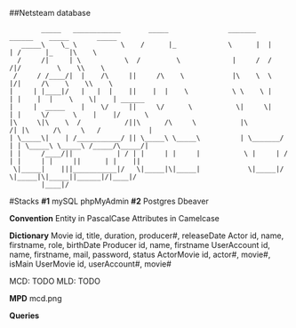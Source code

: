 ##Netsteam database

```                                                                                                          
        _____   ____________       _____               _______    ______    _____       _____             
   _____\    \_ \           \    /      |_             \      |  |      | /      |_    |\    \            
  /     /|     | \           \  /         \             |     /  /     /|/         \    \\    \           
 /     / /____/|  |    /\     ||     /\    \            |\    \  \    |/|     /\    \    \\    \          
|     | |____|/   |   |  |    ||    |  |    \           \ \    \ |    | |    |  |    \    \|    | ______  
|     |  _____    |    \/     ||     \/      \           \|     \|    | |     \/      \    |    |/      \ 
|\     \|\    \  /           /||\      /\     \           |\         /| |\      /\     \   /            | 
| \_____\|    | /___________/ || \_____\ \_____\          | \_______/ | | \_____\ \_____\ /_____/\_____/| 
| |     /____/||           | / | |     | |     |           \ |     | /  | |     | |     ||      | |    || 
 \|_____|    |||___________|/   \|_____|\|_____|            \|_____|/    \|_____|\|_____||______|/|____|/ 
        |____|/                                                                                           
```

#Stacks
**#1**
mySQL
phpMyAdmin
**#2**
Postgres
Dbeaver

**Convention**
Entity in PascalCase
Attributes in Camelcase

**Dictionary**
Movie
id, title, duration, producer#, releaseDate
Actor
id, name, firstname, role, birthDate
Producer
id, name, firstname
UserAccount
id, name, firstname, mail, password, status
ActorMovie
id, actor#, movie#, isMain
UserMovie
id, userAccount#, movie#

MCD: TODO
MLD: TODO

**MPD**
mcd.png

**Queries**